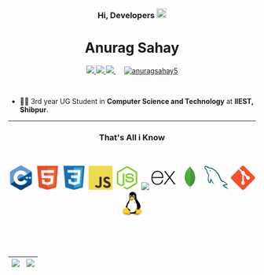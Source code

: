 <h3 align="center">Hi, Developers <img src=https://media.tenor.com/nebZyl8oN7IAAAAj/wave-hello.gif width="20" height="20" /> </h3>
<h1 align="center"> Anurag Sahay</h1>

<p align="center">
  
<a href="mailto:anuragtbg@gmail.com">
  <img src="https://img.shields.io/badge/Gmail-D14836?style=for-the-badge&logo=gmail&logoColor=white" height=25>
</a>
  
<a href="https://www.linkedin.com/in/anurag-sahay-7523bb220/">
  <img src="https://img.shields.io/badge/linkedin-%230077B5.svg?&style=for-the-badge&logo=linkedin&logoColor=white" height=25>
</a> 
  
<a target="_blank" href=https://codeforces.com/profile/anurag_5>
  <img src="https://badges.joonhyung.xyz/codeforces/anurag_5.svg" height="25" />
</a>
&emsp13;  &emsp13;
<a target="_blank" href=https://github.com/anuragsahay5>
  <img src="https://komarev.com/ghpvc/?username=anuragsahay5" height="25" alt="anuragsahay5"/>
</a>

</p>
<br>

- 👨‍🎓 3rd year UG Student in **Computer Science and Technology** at **IIEST, Shibpur**.

<hr>
<h3 align="center">That's All i Know</h3>
<br>

<p align="center">
<img src=https://raw.githubusercontent.com/devicons/devicon/master/icons/cplusplus/cplusplus-original.svg alt=C++ width="50" height="50"/>
<img src=https://raw.githubusercontent.com/devicons/devicon/master/icons/html5/html5-original.svg alt=html5 width="50" height="50"/>
<img src=https://raw.githubusercontent.com/devicons/devicon/master/icons/css3/css3-original.svg alt=css3 width="50" height="50"/>
<img src=https://raw.githubusercontent.com/devicons/devicon/master/icons/javascript/javascript-original.svg alt=javascript width="50" height="50"/>
<img src=https://raw.githubusercontent.com/devicons/devicon/master/icons/nodejs/nodejs-original.svg alt=nodejs width="50" height="50"/>
<img src="https://upload.wikimedia.org/wikipedia/commons/a/a7/React-icon.svg"/>
<!--  <img src=https://raw.githubusercontent.com/devicons/devicon/master/icons/react/react-original.svg alt=react width="50" height="50"/> -->
 <img src=https://raw.githubusercontent.com/devicons/devicon/master/icons/express/express-original.svg alt=express width="50" height="50"/>
<img src=https://raw.githubusercontent.com/devicons/devicon/master/icons/mongodb/mongodb-original.svg alt=mongodb width="50" height="50"/>
<img src=https://raw.githubusercontent.com/devicons/devicon/master/icons/mysql/mysql-original.svg alt=express width="50" height="50"/>
<img src=https://raw.githubusercontent.com/devicons/devicon/master/icons/git/git-original.svg alt=git width="50" height="50"/>
<img src=https://raw.githubusercontent.com/devicons/devicon/master/icons/linux/linux-original.svg alt=linux width="50" height="50"/>
</p>

<br><br><br>

|![](https://github-readme-stats.vercel.app/api?username=anuragsahay5&&show_icons=true&title_color=ffffff&icon_color=bb2acf&text_color=daf7dc&bg_color=151515)|![](https://github-readme-stats.vercel.app/api/top-langs/?username=anuragsahay5&layout=compact&theme=tokyonight&langs_count=10)|
|-|-|

<br>
<br>
